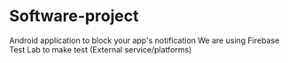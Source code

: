 # Software-project
Android application to block your app's notification
We are using Firebase Test Lab to make test (External service/platforms)
